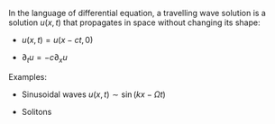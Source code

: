 
In the language of differential equation, a travelling wave solution is a solution $u(x,t)$ that propagates in space without changing its shape:

- $u(x,t) = u(x-ct, 0)$
    
- $\partial_t u = -c\partial_xu$
    

Examples:

- Sinusoidal waves $u(x,t) \sim \sin(kx-\Omega t)$
    
- Solitons